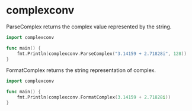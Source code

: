 # complexconv

ParseComplex returns the complex value represented by the string.

```go
import complexconv

func main() {
	fmt.Println(complexconv.ParseComplex("3.14159 + 2.71828i", 128))
}
```

FormatComplex returns the string representation of complex.

```go
import complexconv

func main() {
	fmt.Println(complexconv.FormatComplex(3.14159 + 2.71828i))
}
```
